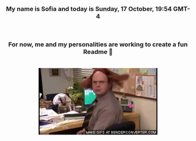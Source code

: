 


<div align="center">
<h3 >My name is Sofia and today is Sunday, 17 October, 19:54 GMT-4</h3><br>
<h3 >For now, me and my personalities are working to create a fun Readme 👋
</h3><br>
<img src='img/dwight.gif' alt='working...'/>
</div>
